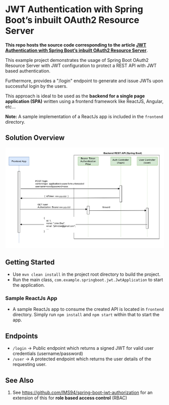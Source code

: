 # JWT Authentication with Spring Boot’s inbuilt OAuth2 Resource Server

**This repo hosts the source code corresponding to the article [JWT Authentication with Spring Boot’s inbuilt OAuth2 Resource Server](https://loneidealist.medium.com/stateless-jwt-authentication-with-spring-boot-a-better-approach-1f5dbae6c30f)**.

This example project demonstrates the usage of Spring Boot OAuth2 Resource Server
with JWT configuration to protect a REST API with JWT based authentication.

Furthermore, provides a "/login" endpoint to generate and issue JWTs upon
successful login by the users.

This approach is ideal to be used as the 
**backend for a single page application (SPA)** written using a frontend framework like
ReactJS, Angular, etc...

**Note:** A sample implementation of a ReactJs app is included in the `frontend` directory.

## Solution Overview

![Solution Overview](https://github.com/IMS94/spring-boot-jwt-authentication/blob/master/solution_overview.png?raw=true "Solution Overview")

## Getting Started

- Use `mvn clean install` in the project root directory to build the project. 
- Run the main class, `com.example.springboot.jwt.JwtApplication` to start the application.

### Sample ReactJs App

- A sample ReactJs app to consume the created API is located in `frontend` directory. Simply run `npm install` and `npm start` within that to start the app.

## Endpoints

- `/login` -> Public endpoint which returns a signed JWT for valid user credentials (username/password)
- `/user` -> A protected endpoint which returns the user details of the 
requesting user.

## See Also
1. See https://github.com/IMS94/spring-boot-jwt-authorization for an extension of this for **role based access control** (RBAC)
